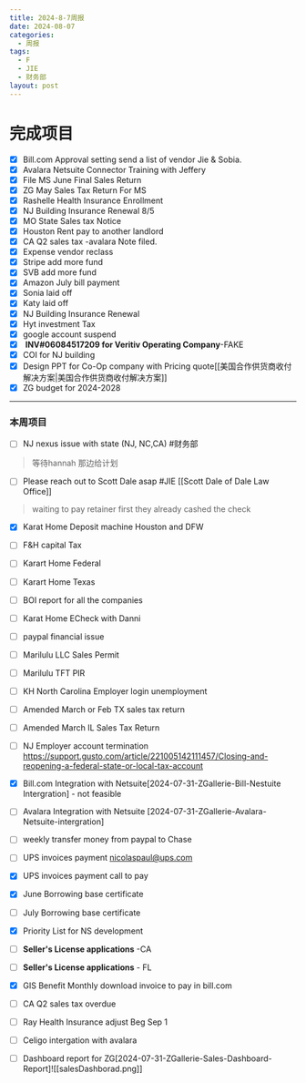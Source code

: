 ```yaml
---
title: 2024-8-7周报
date: 2024-08-07
categories:
  - 周报
tags:
  - F
  - JIE
  - 财务部
layout: post
---
```


# 完成项目  

- [x] Bill.com Approval setting send a list of vendor Jie & Sobia.
- [x] Avalara Netsuite Connector Training with Jeffery
- [x] File MS June Final Sales Return
- [x] ZG May Sales Tax Return For MS
- [x] Rashelle Health Insurance Enrollment
- [x] NJ Building Insurance Renewal 8/5
- [x] MO State Sales tax Notice
- [x] Houston Rent pay to another landlord
- [x] CA Q2 sales tax -avalara Note filed.
- [x] Expense vendor reclass
- [x] Stripe add more fund
- [x] SVB add more fund
- [x] Amazon July bill payment
- [x] Sonia laid off
- [x] Katy laid off
- [x] NJ Building Insurance Renewal
- [x] Hyt investment Tax
- [x] google account suspend
- [x]  **INV#06084517209 for Veritiv Operating Company**-FAKE
- [x] COI for NJ building
- [x] Design PPT for Co-Op company with Pricing quote[[美国合作供货商收付解决方案|美国合作供货商收付解决方案]]
- [x] ZG budget for 2024-2028
---
### 本周项目

- [ ] NJ nexus issue with state (NJ, NC,CA)  #财务部 
> 等待hannah 那边给计划  
- [ ] Please reach out to Scott Dale asap #JIE    [[Scott Dale of Dale Law Office]]    
> waiting to pay retainer first
> they already cashed the check
- [x] Karat Home Deposit machine Houston and DFW
- [ ] F&H capital Tax
- [ ] Karart Home Federal 
- [ ] Karart Home Texas 
- [ ] BOI report for all the companies
- [ ] Karat Home ECheck with Danni
- [ ] paypal financial issue
- [ ] Marilulu LLC Sales Permit
- [ ] Marilulu TFT PIR
- [ ] KH North Carolina Employer login unemployment
- [ ] Amended March or Feb TX sales tax return
- [ ] Amended March IL Sales Tax Return 
- [ ] NJ Employer account termination   https://support.gusto.com/article/221005142111457/Closing-and-reopening-a-federal-state-or-local-tax-account
- [x] Bill.com Integration with Netsuite[2024-07-31-ZGallerie-Bill-Nestuite Intergration] - not feasible 
- [ ] Avalara Integration with Netsuite [2024-07-31-ZGallerie-Avalara-Netsuite-intergration]
- [ ] weekly transfer money from paypal to Chase
- [ ] UPS invoices payment nicolaspaul@ups.com
- [x] UPS invoices payment call to pay
- [x] June Borrowing base certificate
- [ ] July Borrowing base certificate
- [x] Priority List for NS development
- [ ] **Seller's License applications** -CA
- [ ] **Seller's License applications** - FL
- [x] GIS Benefit Monthly download invoice to pay in bill.com
- [ ] CA Q2 sales tax overdue
- [ ] Ray Health Insurance adjust Beg Sep 1
- [ ] Celigo intergation with avalara
- [ ] Dashboard report for ZG[2024-07-31-ZGallerie-Sales-Dashboard-Report]![[salesDashborad.png]]













































































































































































































































